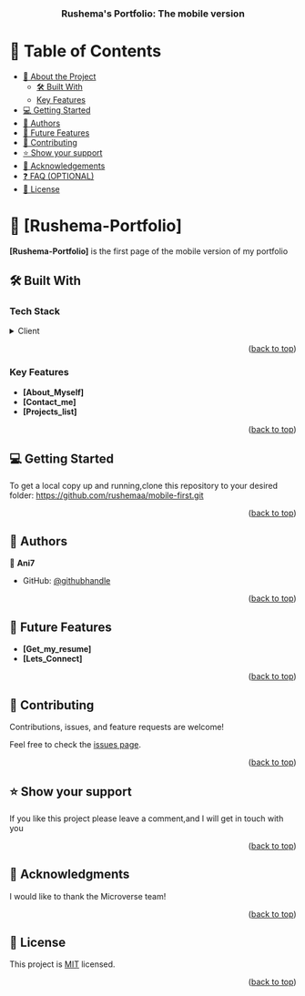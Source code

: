 <a name="readme-top"></a>

<div align="center">

  <h3><b> Rushema's Portfolio: The mobile version</b></h3>

</div>

# 📗 Table of Contents

- [📖 About the Project](#about-project)
  - [🛠 Built With](#built-with)
  - [Key Features](#key-features)
- [💻 Getting Started](#getting-started)
- [👥 Authors](#authors)
- [🔭 Future Features](#future-features)
- [🤝 Contributing](#contributing)
- [⭐️ Show your support](#support)
- [🙏 Acknowledgements](#acknowledgements)
- [❓ FAQ (OPTIONAL)](#faq)
- [📝 License](#license)

# 📖 [Rushema-Portfolio] <a name="about-project"></a>

**[Rushema-Portfolio]** is the first page of the mobile version of my portfolio

## 🛠 Built With <a name="built-with"></a>

### Tech Stack <a name="tech-stack"></a>

<details>
  <summary>Client</summary>
  <ul>
    <li><a href="https://github.com/microverseinc/curriculum-html-css/blob/main/articles/html_css_best_practices.md">HTML</a></li>
    <li><a href="https://github.com/microverseinc/curriculum-html-css/blob/main/articles/html_css_best_practices.md">CSS</a></li>
  </ul>
</details>

<p align="right">(<a href="#readme-top">back to top</a>)</p>

<!-- Features -->

### Key Features <a name="key-features"></a>

- **[About_Myself]**
- **[Contact_me]**
- **[Projects_list]**

<p align="right">(<a href="#readme-top">back to top</a>)</p>

## 💻 Getting Started <a name="getting-started"></a>

To get a local copy up and running,clone this repository to your desired folder: https://github.com/rushemaa/mobile-first.git

<p align="right">(<a href="#readme-top">back to top</a>)</p>

## 👥 Authors <a name="authors"></a>

👤 **Ani7**

- GitHub: [@githubhandle](https://github.com/rushemaa)

<p align="right">(<a href="#readme-top">back to top</a>)</p>

## 🔭 Future Features <a name="future-features"></a>

- **[Get_my_resume]**
- **[Lets_Connect]**

<p align="right">(<a href="#readme-top">back to top</a>)</p>

## 🤝 Contributing <a name="contributing"></a>

Contributions, issues, and feature requests are welcome!

Feel free to check the [issues page](../../issues/).

<p align="right">(<a href="#readme-top">back to top</a>)</p>

## ⭐️ Show your support <a name="support"></a>

If you like this project please leave a comment,and I will get in touch with you

<p align="right">(<a href="#readme-top">back to top</a>)</p>

## 🙏 Acknowledgments <a name="acknowledgements"></a>

I would like to thank the Microverse team!

<p align="right">(<a href="#readme-top">back to top</a>)</p>

## 📝 License <a name="license"></a>

This project is [MIT](./LICENSE) licensed.

<p align="right">(<a href="#readme-top">back to top</a>)</p>
